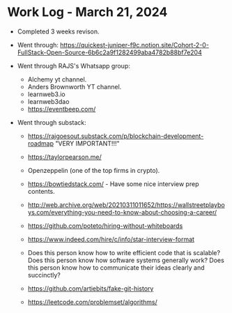 # Work Log - March 21, 2024

- Completed 3 weeks revison.
- Went through: https://quickest-juniper-f9c.notion.site/Cohort-2-0-FullStack-Open-Source-6b6c2a9f1282499aba4782b88bf7e204

- Went through RAJS's Whatsapp group:
    - Alchemy yt channel.
    - Anders Brownworth YT channel.
    - learnweb3.io
    - learnweb3dao
    - https://eventbeep.com/

- Went through substack:
    - https://rajgoesout.substack.com/p/blockchain-development-roadmap "VERY IMPORTANT!!!"
    - https://taylorpearson.me/
    - Openzeppelin (one of the top firms in crypto).
    - https://bowtiedstack.com/ - Have some nice interview prep contents.
    - http://web.archive.org/web/20210311011652/https://wallstreetplayboys.com/everything-you-need-to-know-about-choosing-a-career/
    - https://github.com/poteto/hiring-without-whiteboards
    - https://www.indeed.com/hire/c/info/star-interview-format

    - Does this person know how to write efficient code that is scalable?
      Does this person know how software systems generally work?
      Does this person know how to communicate their ideas clearly and succinctly?
    
    - https://github.com/artiebits/fake-git-history
    - https://leetcode.com/problemset/algorithms/


